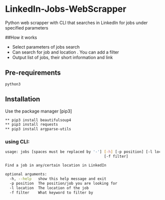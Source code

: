 # LinkedIn-Jobs-WebScrapper

Python web scrapper with CLI that searches in LinkedIn for jobs under specified parameters 


##How it works

- Select parameters of jobs search
- Can search for job and location
. You can add a filter
- Output list of jobs, their short information and link


## Pre-requirements
``python3``

## Installation

Use the package manager [pip3]
```bash
** pip3 install beautifulsoup4 
** pip3 install requests
** pip3 install argparse-utils
```



### using CLI:

```bash
usage: jobs [spaces must be replaced by '-'] [-h] [-p position] [-l location]
                                             [-f filter]

Find a job in any/certain location in LinkedIn

optional arguments:
  -h, --help   show this help message and exit
  -p position  The position/job you are looking for
  -l location  The location of the job
  -f filter    What keyword to filter by
```
